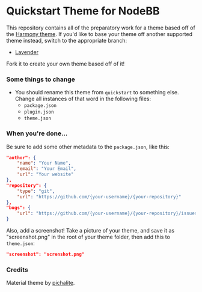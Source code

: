 # Quickstart Theme for NodeBB

This repository contains all of the preparatory work for a theme based off of the [Harmony theme](https://github.com/NodeBB/nodebb-theme-harmony). If you'd like to base your theme off another supported theme instead, switch to the appropriate branch:

* [Lavender](https://github.com/NodeBB/nodebb-theme-lavender)

Fork it to create your own theme based off of it!

### Some things to change

* You should rename this theme from `quickstart` to something else. Change all instances of that word in the following files:
    * `package.json`
    * `plugin.json`
    * `theme.json`

### When you're done...

Be sure to add some other metadata to the `package.json`, like this:

``` json
"author": {
    "name": "Your Name",
    "email": "Your Email",
    "url": "Your website"
},
"repository": {
    "type": "git",
    "url": "https://github.com/{your-username}/{your-repository}"
},
"bugs": {
    "url": "https://github.com/{your-username}/{your-repository}/issues"
}
```

Also, add a screenshot! Take a picture of your theme, and save it as "screenshot.png" in the root of your theme folder, then add this to `theme.json`:

``` json
"screenshot": "screnshot.png"
```

### Credits

Material theme by [pichalite](https://github.com/pichalite).